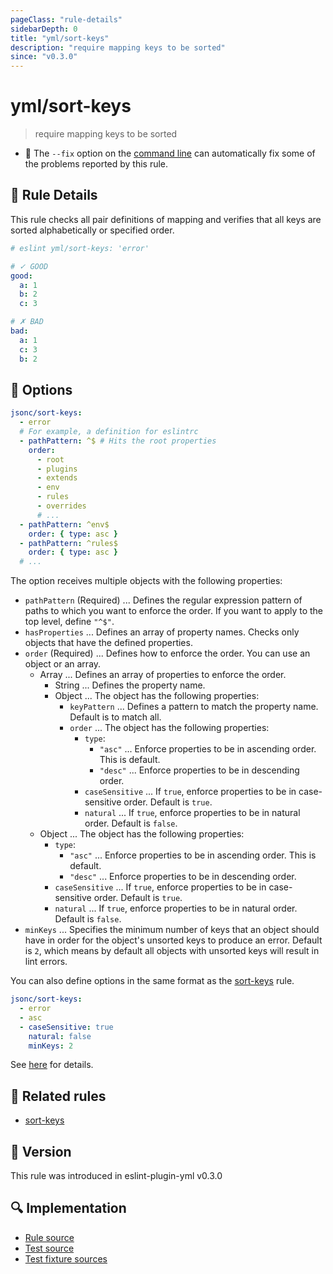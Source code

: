 ```yaml
---
pageClass: "rule-details"
sidebarDepth: 0
title: "yml/sort-keys"
description: "require mapping keys to be sorted"
since: "v0.3.0"
---
```

# yml/sort-keys

> require mapping keys to be sorted

- :wrench: The `--fix` option on the [command line](https://eslint.org/docs/user-guide/command-line-interface#fixing-problems) can automatically fix some of the problems reported by this rule.

## :book: Rule Details

This rule checks all pair definitions of mapping and verifies that all keys are sorted alphabetically or specified order.

<eslint-code-block fix>

<!-- eslint-skip -->

```yaml
# eslint yml/sort-keys: 'error'

# ✓ GOOD
good:
  a: 1
  b: 2
  c: 3

# ✗ BAD
bad:
  a: 1
  c: 3
  b: 2
```

</eslint-code-block>

## :wrench: Options

```yaml
jsonc/sort-keys:
  - error
  # For example, a definition for eslintrc
  - pathPattern: ^$ # Hits the root properties
    order: 
      - root
      - plugins
      - extends
      - env
      - rules
      - overrides
      # ...
  - pathPattern: ^env$
    order: { type: asc }
  - pathPattern: ^rules$
    order: { type: asc }
  # ...
```

The option receives multiple objects with the following properties:

- `pathPattern` (Required) ... Defines the regular expression pattern of paths to which you want to enforce the order. If you want to apply to the top level, define `"^$"`.
- `hasProperties` ... Defines an array of property names. Checks only objects that have the defined properties.
- `order` (Required) ... Defines how to enforce the order. You can use an object or an array.
  - Array ... Defines an array of properties to enforce the order.
    - String ... Defines the property name.
    - Object ... The object has the following properties:
      - `keyPattern` ... Defines a pattern to match the property name. Default is to match all.
      - `order` ... The object has the following properties:
        - `type`:
          - `"asc"` ... Enforce properties to be in ascending order. This is default.
          - `"desc"` ... Enforce properties to be in descending order.
        - `caseSensitive` ... If `true`, enforce properties to be in case-sensitive order. Default is `true`.
        - `natural` ... If `true`, enforce properties to be in natural order. Default is `false`.
  - Object ... The object has the following properties:
    - `type`:
      - `"asc"` ... Enforce properties to be in ascending order. This is default.
      - `"desc"` ... Enforce properties to be in descending order.
    - `caseSensitive` ... If `true`, enforce properties to be in case-sensitive order. Default is `true`.
    - `natural` ... If `true`, enforce properties to be in natural order. Default is `false`.
- `minKeys` ... Specifies the minimum number of keys that an object should have in order for the object's unsorted keys to produce an error. Default is `2`, which means by default all objects with unsorted keys will result in lint errors.

You can also define options in the same format as the [sort-keys] rule.

```yaml
jsonc/sort-keys:
  - error
  - asc
  - caseSensitive: true
    natural: false
    minKeys: 2
```

See [here](https://eslint.org/docs/rules/sort-keys#options) for details.

## :couple: Related rules

- [sort-keys]

[sort-keys]: https://eslint.org/docs/rules/sort-keys

## :rocket: Version

This rule was introduced in eslint-plugin-yml v0.3.0

## :mag: Implementation

- [Rule source](https://github.com/ota-meshi/eslint-plugin-yml/blob/master/src/rules/sort-keys.ts)
- [Test source](https://github.com/ota-meshi/eslint-plugin-yml/blob/master/tests/src/rules/sort-keys.ts)
- [Test fixture sources](https://github.com/ota-meshi/eslint-plugin-yml/tree/master/tests/fixtures/rules/sort-keys)
